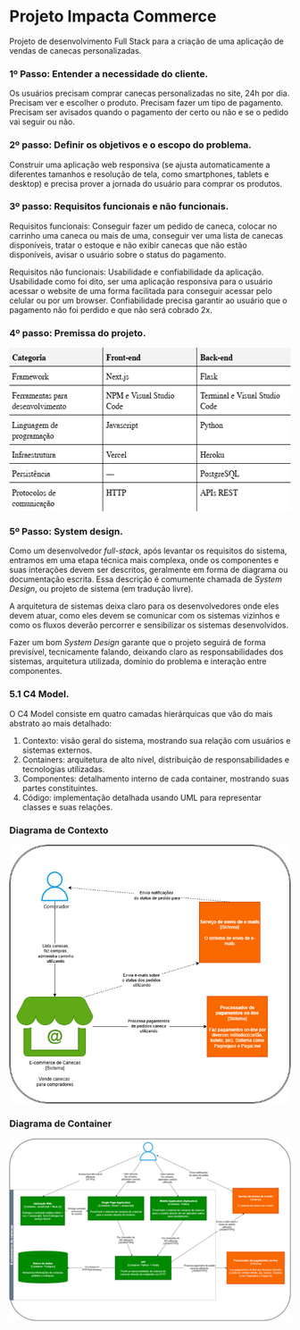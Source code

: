 # Projeto Impacta Commerce
Projeto de desenvolvimento Full Stack para a criação de uma aplicação de vendas de canecas personalizadas.
### 1º Passo: Entender a necessidade do cliente.
Os usuários precisam comprar canecas personalizadas no site, 24h por dia. Precisam ver e escolher o produto. Precisam fazer um tipo de pagamento. Precisam ser avisados quando o pagamento der certo ou não e se o pedido vai seguir ou não.
### 2º passo: Definir os objetivos e o escopo do problema.
Construir uma aplicação web responsiva (se ajusta automaticamente a diferentes tamanhos e resolução de tela, como smartphones, tablets e desktop) e precisa prover a jornada do usuário para comprar os produtos.
### 3º passo: Requisitos funcionais e não funcionais.
Requisitos funcionais: Conseguir fazer um pedido de caneca, colocar no carrinho uma caneca ou mais de uma, conseguir ver uma lista de canecas disponíveis, tratar o estoque e não exibir canecas que não estão disponíveis, avisar o usuário sobre o status do pagamento.

Requisitos não funcionais: Usabilidade e confiabilidade da aplicação. Usabilidade como foi dito, ser uma aplicação responsiva para o usuário acessar o website de uma forma facilitada para conseguir acessar pelo celular ou por um browser. Confiabilidade precisa garantir ao usuário que o pagamento não foi perdido e que não será cobrado 2x.
### 4º passo: Premissa do projeto.
<img width="562" height="293" alt="Premissa do projeto" src = "image/premissa.png">

### 5º Passo: System design.
Como um desenvolvedor *full-stack*, após levantar os requisitos do sistema, entramos em uma etapa técnica mais complexa, onde os componentes e suas interações devem ser descritos, geralmente em forma de diagrama ou documentação escrita. Essa descrição é comumente chamada de *System Design*, ou projeto de sistema (em tradução livre).

A arquitetura de sistemas deixa claro para os desenvolvedores onde eles devem atuar, como eles devem se comunicar com os sistemas vizinhos e como os fluxos deverão percorrer e sensibilizar os sistemas desenvolvidos.

Fazer um bom *System Design* garante que o projeto seguirá de forma previsível, tecnicamente falando, deixando claro as responsabilidades dos sistemas, arquitetura utilizada, domínio do problema e interação entre componentes.
### 5.1 C4 Model.
O C4 Model consiste em quatro camadas hierárquicas que vão do mais abstrato ao mais detalhado:
1. Contexto: visão geral do sistema, mostrando sua relação com usuários e sistemas externos.
2. Containers: arquitetura de alto nível, distribuição de responsabilidades e tecnologias utilizadas.
3. Componentes: detalhamento interno de cada container, mostrando suas partes constituintes.
4. Código: implementação detalhada usando UML para representar classes e suas relações.
### Diagrama de Contexto
<img alt="Premissa do projeto" src = "image/diagrama_contexto.png">

### Diagrama de Container
<img alt="Premissa do projeto" src = "image/diagrama_container.png">
